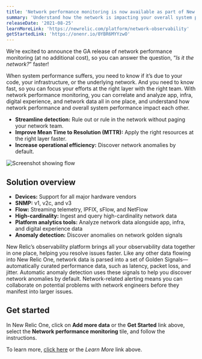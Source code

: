 ```yaml
---
title: 'Network performance monitoring is now available as part of New Relic One'
summary: 'Understand how the network is impacting your overall system performance'
releaseDate: '2021-08-25'
learnMoreLink: 'https://newrelic.com/platform/network-observability'
getStartedLink: 'https://onenr.io/0YBR6MYYzwO'
---
```


We’re excited to announce the GA release of network performance monitoring (at no additional cost), so you can answer the question, “_Is it the network?_” faster!

When system performance suffers, you need to know if it’s due to your code, your infrastructure, or the underlying network. And you need to know fast, so you can focus your efforts at the right layer with the right team. With network performance monitoring, you can correlate and analyze app, infra, digital experience, and network data all in one place, and understand how network performance and overall system performance impact each other.

- **Streamline detection:** Rule out or rule in the network without paging your network team.
- **Improve Mean Time to Resolution (MTTR):** Apply the right resources at the right layer faster.
- **Increase operational efficiency:** Discover network anomalies by default.

![Screenshot showing flow](/images/flow-ui.webp 'Screenshot showing flow')

## Solution overview

- **Devices:** Support for all major hardware vendors
- **SNMP:** v1, v2c, and v3
- **Flow:** Streaming telemetry, IPFIX, sFlow, and NetFlow
- **High-cardinality:** Ingest and query high-cardinality network data
- **Platform analytics tools:** Analyze network data alongside app, infra, and digital experience data
- **Anomaly detection:** Discover anomalies on network golden signals

New Relic’s observability platform brings all your observability data together in one place, helping you resolve issues faster. Like any other data flowing into New Relic One, network data is parsed into a set of Golden Signals—automatically curated performance data, such as latency, packet loss, and jitter. Automatic anomaly detection uses these signals to help you discover network anomalies by default. Network-related alerting means you can collaborate on potential problems with network engineers before they manifest into larger issues.

## Get started

In New Relic One, click on **Add more data** or the **Get Started** link above, select the **Network performance monitoring** tile, and follow the instructions.

To learn more, [click here](https://newrelic.com/platform/network-observability) or the _Learn More_ link above.
